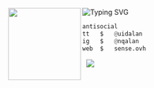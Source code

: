 ![Typing SVG](https://readme-typing-svg.herokuapp.com?font=Roboto+Mono&pause=1000&color=F7F7F7&vCenter=true&width=435&lines=%E2%80%9CExpression+betray+when+eyes+falter%E2%80%9D)
<img align="left" src="https://i.imgur.com/Im1kTL0.png" width="147"/> 

```python
antisocial
tt   $   @uidalan
ig   $   @nqalan
web  $   sense.ovh
```
&zwnj; 
&zwnj; 
![](https://komarev.com/ghpvc/?username=uidalan)

